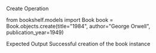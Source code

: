 Create Operation

from bookshelf.models import Book
book = Book.objects.create(title="1984", author="George Orwell", publication_year=1949)

Expected Output
Successful creation of the book instance


